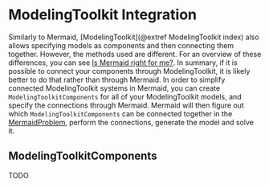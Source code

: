 # ModelingToolkit Integration

Similarly to Mermaid, [ModelingToolkit](@extref ModelingToolkit index) also allows specifying models as components and then connecting them together.
However, the methods used are different.
For an overview of these differences, you can see [Is Mermaid right for me?](@ref).
In summary, if it is possible to connect your components through ModelingToolkit, it is likely better to do that rather than through Mermaid.
In order to simplify connected ModelingToolkit systems in Mermaid, you can create `ModelingToolkitComponents` for all of your ModelingToolkit models, and specify the connections through Mermaid.
Mermaid will then figure out which `ModelingToolkitComponents` can be connected together in the [MermaidProblem](@ref), perform the connections, generate the model and solve it.

## ModelingToolkitComponents
TODO
